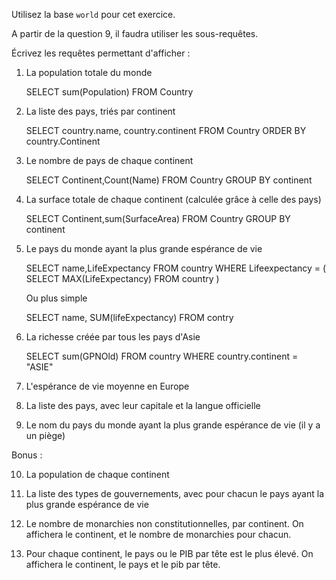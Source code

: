 Utilisez la base `world` pour cet exercice.

A partir de la question 9, il faudra utiliser les sous-requêtes.

Écrivez les requêtes permettant d'afficher :

1. La population totale du monde
   
   SELECT sum(Population)
   FROM  Country 

2. La liste des pays, triés par continent

    SELECT country.name, country.continent
    FROM Country 
    ORDER BY country.Continent

3. Le nombre de pays de chaque continent

    SELECT Continent,Count(Name)
    FROM Country 
    GROUP BY continent

4. La surface totale de chaque continent (calculée grâce à celle des pays)

    SELECT Continent,sum(SurfaceArea)
    FROM Country 
    GROUP BY continent

5. Le pays du monde ayant la plus grande espérance de vie

    SELECT name,LifeExpectancy
    FROM country
    WHERE Lifeexpectancy = (
         SELECT MAX(LifeExpectancy)
         FROM country
    )

    Ou plus simple 

    SELECT name, SUM(lifeExpectancy)
    FROM  contry
    
6. La richesse créée par tous les pays d'Asie

    SELECT  sum(GPNOld)
    FROM country 
    WHERE country.continent = "ASIE"
   
7. L'espérance de vie moyenne en Europe

8. La liste des pays, avec leur capitale et la langue officielle

9. Le nom du pays du monde ayant la plus grande espérance de vie (il y a un piège)

Bonus :

10. La population de chaque continent

11. La liste des types de gouvernements, avec pour chacun le pays ayant la plus grande espérance de vie

12. Le nombre de monarchies non constitutionnelles, par continent. On affichera le continent, et le nombre de monarchies pour chacun.

13. Pour chaque continent, le pays ou le PIB par tête est le plus élevé. On affichera le continent, le pays et le pib par tête.